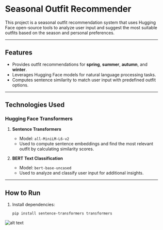 # Seasonal Outfit Recommender

This project is a seasonal outfit recommendation system that uses Hugging Face open-source tools to analyze user input and suggest the most suitable outfits based on the season and personal preferences.

---

## Features

- Provides outfit recommendations for **spring**, **summer**, **autumn**, and **winter**.
- Leverages Hugging Face models for natural language processing tasks.
- Computes sentence similarity to match user input with predefined outfit options.

---

## Technologies Used

### Hugging Face Transformers
1. **Sentence Transformers**  
   - Model: `all-MiniLM-L6-v2`  
   - Used to compute sentence embeddings and find the most relevant outfit by calculating similarity scores.

2. **BERT Text Classification**  
   - Model: `bert-base-uncased`  
   - Used to analyze and classify user input for additional insights.

---

## How to Run

1. Install dependencies:
   ```bash
   pip install sentence-transformers transformers

![alt text](image.png)